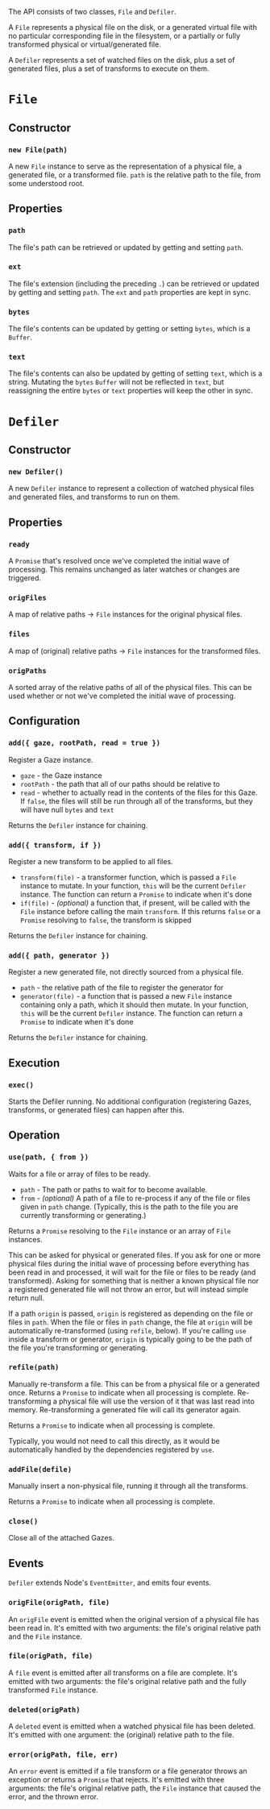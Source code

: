 The API consists of two classes, `File` and `Defiler`.

A `File` represents a physical file on the disk, or a generated virtual file with no particular corresponding file in the filesystem, or a partially or fully transformed physical or virtual/generated file.

A `Defiler` represents a set of watched files on the disk, plus a set of generated files, plus a set of transforms to execute on them.

# `File`

## Constructor

### `new File(path)`

A new `File` instance to serve as the representation of a physical file, a generated file, or a transformed file. `path` is the relative path to the file, from some understood root.

## Properties

### `path`

The file's path can be retrieved or updated by getting and setting `path`.

### `ext`

The file's extension (including the preceding `.`) can be retrieved or updated by getting and setting `path`. The `ext` and `path` properties are kept in sync.

### `bytes`

The file's contents can be updated by getting or setting `bytes`, which is a `Buffer`.

### `text`

The file's contents can also be updated by getting of setting `text`, which is a string. Mutating the `bytes` `Buffer` will not be reflected in `text`, but reassigning the entire `bytes` or `text` properties will keep the other in sync.

# `Defiler`

## Constructor

### `new Defiler()`

A new `Defiler` instance to represent a collection of watched physical files and generated files, and transforms to run on them.

## Properties

### `ready`

A `Promise` that's resolved once we've completed the initial wave of processing. This remains unchanged as later watches or changes are triggered.

### `origFiles`

A map of relative paths -> `File` instances for the original physical files.

### `files`

A map of (original) relative paths -> `File` instances for the transformed files.

### `origPaths`

A sorted array of the relative paths of all of the physical files. This can be used whether or not we've completed the initial wave of processing.

## Configuration

### `add({ gaze, rootPath, read = true })`

Register a Gaze instance.

- `gaze` - the Gaze instance
-	`rootPath` - the path that all of our paths should be relative to
- `read` - whether to actually read in the contents of the files for this Gaze. If `false`, the files will still be run through all of the transforms, but they will have null `bytes` and `text`

Returns the `Defiler` instance for chaining.

### `add({ transform, if })`

Register a new transform to be applied to all files.

- `transform(file)` - a transformer function, which is passed a `File` instance to mutate. In your function, `this` will be the current `Defiler` instance. The function can return a `Promise` to indicate when it's done
- `if(file)` - _(optional)_ a function that, if present, will be called with the `File` instance before calling the main `transform`. If this returns `false` or a `Promise` resolving to `false`, the transform is skipped

Returns the `Defiler` instance for chaining.

### `add({ path, generator })`

Register a new generated file, not directly sourced from a physical file.

- `path` - the relative path of the file to register the generator for
- `generator(file)` - a function that is passed a new `File` instance containing only a path, which it should then mutate.  In your function, `this` will be the current `Defiler` instance. The function can return a `Promise` to indicate when it's done

Returns the `Defiler` instance for chaining.

## Execution

### `exec()`

Starts the Defiler running. No additional configuration (registering Gazes, transforms, or generated files) can happen after this.

## Operation

### `use(path, { from })`

Waits for a file or array of files to be ready.

- `path` - The path or paths to wait for to become available.
- `from` - _(optional)_ A path of a file to re-process if any of the file or files given in `path` change. (Typically, this is the path to the file you are currently transforming or generating.)

Returns a `Promise` resolving to the `File` instance or an array of `File` instances.

This can be asked for physical or generated files. If you ask for one or more physical files during the initial wave of processing before everything has been read in and processed, it will wait for the file or files to be ready (and transformed). Asking for something that is neither a known physical file nor a registered generated file will not throw an error, but will instead simple return null.

If a path `origin` is passed, `origin` is registered as depending on the file or files in `path`. When the file or files in `path` change, the file at `origin` will be automatically re-transformed (using `refile`, below). If you're calling `use` inside a transform or generator, `origin` is typically going to be the path of the file you're transforming or generating.

### `refile(path)`

Manually re-transform a file. This can be from a physical file or a generated once. Returns a `Promise` to indicate when all processing is complete. Re-transforming a physical file will use the version of it that was last read into memory. Re-transforming a generated file will call its generator again.

Returns a `Promise` to indicate when all processing is complete.

Typically, you would not need to call this directly, as it would be automatically handled by the dependencies registered by `use`.

### `addFile(defile)`

Manually insert a non-physical file, running it through all the transforms.

Returns a `Promise` to indicate when all processing is complete.

### `close()`

Close all of the attached Gazes.

## Events

`Defiler` extends Node's `EventEmitter`, and emits four events.

### `origFile(origPath, file)`

An `origFile` event is emitted when the original version of a physical file has been read in. It's emitted with two arguments: the file's original relative path and the `File` instance.

### `file(origPath, file)`

A `file` event is emitted after all transforms on a file are complete. It's emitted with two arguments: the file's original relative path and the fully transformed `File` instance.

### `deleted(origPath)`

A `deleted` event is emitted when a watched physical file has been deleted. It's emitted with one argument: the (original) relative path to the file.

### `error(origPath, file, err)`

An `error` event is emitted if a file transform or a file generator throws an exception or returns a `Promise` that rejects. It's emitted with three arguments: the file's original relative path, the `File` instance that caused the error, and the thrown error.
